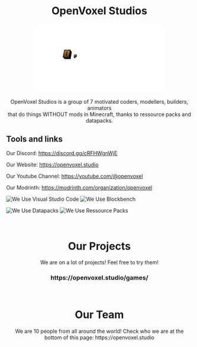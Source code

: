 <div align="center">
  <h1>OpenVoxel Studios</h1>
  
  <img alt="OpenVoxel Studios' Animated Banner" src="https://github.com/OpenVoxelStudios/.github/blob/main/profile/assets/openvoxel_title.gif" width="70%">

  OpenVoxel Studios is a group of 7 motivated coders, modellers, builders, animators<br>that do things WITHOUT mods in Minecraft, thanks to ressource packs and datapacks.

</div>

## Tools and links

Our Discord: https://discord.gg/cRFHWgnWjE

Our Website: https://openvoxel.studio

Our Youtube Channel: https://youtube.com/@openvoxel

Our Modrinth: https://modrinth.com/organization/openvoxel

![We Use Visual Studio Code](https://img.shields.io/badge/Programming-Using%20Visual%20Studio%20Code-cyan?style=flat&logo=visualstudiocode&link=https%3A%2F%2Fwww.blockbench.net%2F)
![We Use Blockbench](https://img.shields.io/badge/Designing-Using%20The%20Blockbench%20Software-cyan?style=flat&logo=blockbench&link=https%3A%2F%2Fwww.blockbench.net%2F)


![We Use Datapacks](https://img.shields.io/badge/Programming-Using%20Vanilla%20Datapacks-blue?style=flat&logo=minecraft&link=https%3A%2F%2Fminecraft.wiki%2Fw%2FData_pack)
![We Use Ressource Packs](https://img.shields.io/badge/Designing-Using%20Vanilla%20Texture%20Packs-blue?style=flat&logo=minecraft&link=https%3A%2F%2Fminecraft.wiki%2Fw%2FResource_pack)

<br>
<div align="center">
  <h1>Our Projects</h1>
  We are on a lot of projects! Feel free to try them!

  <h3>https://openvoxel.studio/games/</h3>
</div>

<br>
<div align="center">
  <h1>Our Team</h1>
  We are 10 people from all around the world! Check who we are at the bottom of this page: https://openvoxel.studio
</div>
